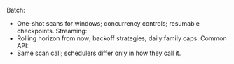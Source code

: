 <!-- >>> AUTO-GEN BEGIN: Schedulers v1.0 (instructions) -->
Batch:
- One-shot scans for windows; concurrency controls; resumable checkpoints.
Streaming:
- Rolling horizon from now; backoff strategies; daily family caps.
Common API:
- Same scan call; schedulers differ only in how they call it.
<!-- >>> AUTO-GEN END: Schedulers v1.0 (instructions) -->
